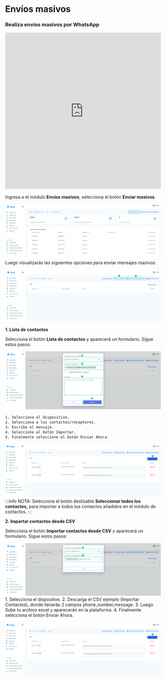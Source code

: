 # Envíos masivos

### Realiza envíos masivos por WhatsApp

<iframe width="100%" height="505" src="https://www.youtube.com/embed/APGcqsObfdU" title="YouTube video player" frameborder="0" allow="accelerometer; autoplay; clipboard-write; encrypted-media; gyroscope; picture-in-picture; web-share" allowfullscreen></iframe>

Ingresa a el módulo **Envíos masivos**, selecciona el botón **Enviar masivos**.

![Alt text](img/envios_masivos_01.jpg)

Luego visualizarás las siguientes opciones para enviar mensajes masivos:

![Alt text](img/envios_masivos_02.png)

**1. Lista de contactos**

Selecciona el botón **Lista de contactos** y  aparecerá un formulario. Sigue estos pasos:

![Alt text](img/envios_masivos_03.png)

    1. Selecciona el dispositivo.
    2. Selecciona a los contactos/receptores.
    3. Escribe el mensaje.
    4. Seleccione el botón Importar.
    5. Finalmente seleccione el botón Enviar Ahora.
![Alt text](img/envios_masivos_04.png)
:::info NOTA:
Selecciona el botón deslizable **Seleccionar todos los contactos,** para importar a todos tus contactos añadidos en el módulo de contactos.
:::



**2. Importar contactos desde CSV**

Selecciona el botón **Importar contactos desde CSV** y  aparecerá un formulario. Sigue estos pasos:

![Alt text](img/envios_masivos_05.png)
    1. Selecciona el dispositivo.
    2. Descarga el CSV ejemplo (Importar Contactos), donde llenarás 2 campos phone_number,message.
    3. Luego Sube tu archivo excel y aparecerán en la plataforma.
    4. Finalmente selecciona el botón Enviar Ahora.

![Alt text](img/envios_masivos_04.png)





   









